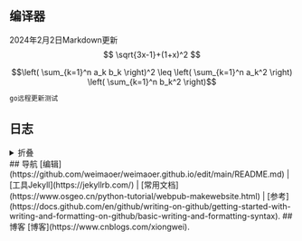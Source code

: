 ## 编译器
2024年2月2日Markdown更新
$$
\sqrt{3x-1}+(1+x)^2
$$

$$\left( \sum_{k=1}^n a_k b_k \right)^2 \leq \left( \sum_{k=1}^n a_k^2 \right) \left( \sum_{k=1}^n b_k^2 \right)$$

```markdown
go远程更新测试
```
## 日志
<details>
<summary>折叠</summary>
| 序号 | 语言 |
|-----:|-----------|
|     1| JavaScript|
|     2| Python    |
|     3| SQL       |
</details>
## 导航
 [编辑](https://github.com/weimaoer/weimaoer.github.io/edit/main/README.md)  |  [工具Jekyll](https://jekyllrb.com/) | 
 [常用文档](https://www.osgeo.cn/python-tutorial/webpub-makewebsite.html) |
 [参考](https://docs.github.com/en/github/writing-on-github/getting-started-with-writing-and-formatting-on-github/basic-writing-and-formatting-syntax).
##  博客
[博客](https://www.cnblogs.com/xiongwei).
